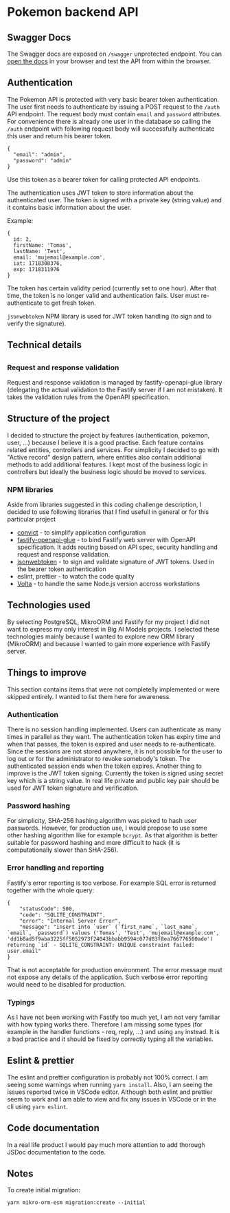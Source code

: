 # Pokemon backend API

## Swagger Docs
The Swagger docs are exposed on `/swagger` unprotected endpoint. You can [open the docs](http://localhost:3000/swagger) in your browser and test the API from within the browser.

## Authentication

The Pokemon API is protected with very basic bearer token authentication. The user first needs to authenticate by issuing a POST request to the `/auth` API endpoint. The request body must contain `email` and `password` attributes. For convenience there is already one user in the database so calling the `/auth` endpoint with following request body will successfully authenticate this user and return his bearer token.
```
{
  "email": "admin",
  "password": "admin"
}
```
Use this token as a bearer token for calling protected API endpoints.

The authentication uses JWT token to store information about the authenticated user. The token is signed with a private key (string value) and it contains basic information about the user.

Example:
```
{
  id: 2,
  firstName: 'Tomas',
  lastName: 'Test',
  email: 'mujemail@example.com',
  iat: 1718308376,
  exp: 1718311976
}
```
The token has certain validity period (currently set to one hour). After that time, the token is no longer valid and authentication fails. User must re-authenticate to get fresh token.

`jsonwebtoken` NPM library is used for JWT token handling (to sign and to verify the signature).

## Technical details

## 

### Request and response validation

Request and response validation is managed by fastify-openapi-glue library (delegating the actual validation to the Fastify server if I am not mistaken). It takes the validation rules from the OpenAPI specification.

## Structure of the project

I decided to structure the project by features (authentication, pokemon, user, ...) because I believe it is a good practise. Each feature contains related entities, controllers and services. For simplicity I decided to go with "Active record" design pattern, where entities also contain additional methods to add additional features. I kept most of the business logic in controllers but ideally the business logic should be moved to services.

### NPM libraries

Aside from libraries suggested in this coding challenge description, I decided to use following libraries that I find usefull in general or for this particular project

* [convict](https://www.npmjs.com/package/convict) - to simplify application configuration
* [fastify-openapi-glue](https://www.npmjs.com/package/fastify-openapi-glue) - to bind Fastify web server with OpenAPI specification. It adds routing based on API spec, security handling and request and response validation.
* [jsonwebtoken](https://www.npmjs.com/package/jsonwebtoken) - to sign and validate signature of JWT tokens. Used in the bearer token authentication
* eslint, prettier - to watch the code quality
* [Volta](https://volta.sh/) - to handle the same Node.js version accross workstations


## Technologies used

By selecting PostgreSQL, MikroORM and Fastify for my project I did not want to express my only interest in Big AI Models projects. I selected these technologies mainly because I wanted to explore new ORM library (MikroORM) and because I wanted to gain more experience with Fastify server.

## Things to improve

This section contains items that were not completelly implemented or were skipped entirely. I wanted to list them here for awareness.

### Authentication

There is no session handling implemented. Users can authenticate as many times in parallel as they want. The authentication token has expiry time and when that passes, the token is expired and user needs to re-authenticate. Since the sessions are not stored anywhere, it is not possible for the user to log out or for the administrator to revoke somebody's token. The authenticated session ends when the token expires.
Another thing to improve is the JWT token signing. Currently the token is signed using secret key which is a string value. In real life private and public key pair should be used for JWT token signature and verification.

### Password hashing
For simplicity, SHA-256 hashing algorithm was picked to hash user passwords. However, for production use, I would propose to use some other hashing algorithm like for example `bcrypt`. As that algorithm is better suitable for password hashing and more difficult to hack (it is computationally slower than SHA-256).

### Error handling and reporting
Fastify's error reporting is too verbose. For example SQL error is returned together with the whole query:
```
{
    "statusCode": 500,
    "code": "SQLITE_CONSTRAINT",
    "error": "Internal Server Error",
    "message": "insert into `user` (`first_name`, `last_name`, `email`, `password`) values ('Tomas', 'Test', 'mujemail@example.com', 'dd1b8ad5f9aba3225ff5052973f24043bbabb9594c077d83f8ea766776500ade') returning `id` - SQLITE_CONSTRAINT: UNIQUE constraint failed: user.email"
}
```
That is not acceptable for production environment. The error message must not expose any details of the application. Such verbose error reporting would need to be disabled for production.

### Typings
As I have not been working with Fastify too much yet, I am not very familiar with how typing works there. Therefore I am missing some types (for example in the handler functions - req, reply, ...) and using `any` instead. It is a bad practice and it should be fixed by correctly typing all the variables.

## Eslint & prettier
The eslint and prettier configuration is probably not 100% correct. I am seeing some warnings when running `yarn install`. Also, I am seeing the issues reported twice in VSCode editor. Although both eslint and prettier seem to work and I am able to view and fix any issues in VSCode or in the cli using `yarn eslint`.

## Code documentation
In a real life product I would pay much more attention to add thorough JSDoc documentation to the code.

## Notes
To create initial migration:
```
yarn mikro-orm-esm migration:create --initial 
```
